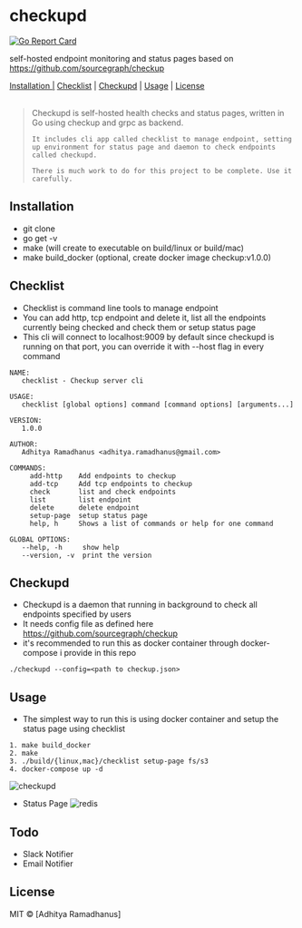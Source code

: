 # checkupd

[![Go Report Card](https://goreportcard.com/badge/github.com/AdhityaRamadhanus/checkupd)](https://goreportcard.com/report/github.com/AdhityaRamadhanus/checkupd)  

self-hosted endpoint monitoring and status pages based on https://github.com/sourcegraph/checkup

<p>
  <a href="#installation">Installation |</a>
  <a href="#checklist">Checklist</a> |
  <a href="#checkupd">Checkupd</a> |
  <a href="#usage">Usage</a> |
  <a href="#licenses">License</a>
  <br><br>
  <blockquote>
	Checkupd is self-hosted health checks and status pages, written in Go using checkup and grpc as backend.

    It includes cli app called checklist to manage endpoint, setting up environment for status page and daemon to check endpoints called checkupd.

    There is much work to do for this project to be complete. Use it carefully.
  </blockquote>
</p>

Installation
------------
* git clone
* go get -v
* make (will create to executable on build/linux or build/mac)
* make build_docker (optional, create docker image checkup:v1.0.0)

Checklist
------------
* Checklist is command line tools to manage endpoint
* You can add http, tcp endpoint and delete it, list all the endpoints currently being checked and check them or setup status page
* This cli will connect to localhost:9009 by default since checkupd is running on that port, you can override it with --host flag in every command
```
NAME:
   checklist - Checkup server cli 

USAGE:
   checklist [global options] command [command options] [arguments...]

VERSION:
   1.0.0

AUTHOR:
   Adhitya Ramadhanus <adhitya.ramadhanus@gmail.com>

COMMANDS:
     add-http    Add endpoints to checkup
     add-tcp     Add tcp endpoints to checkup
     check       list and check endpoints
     list        list endpoint
     delete      delete endpoint
     setup-page  setup status page
     help, h     Shows a list of commands or help for one command

GLOBAL OPTIONS:
   --help, -h     show help
   --version, -v  print the version
```

Checkupd
------------
* Checkupd is a daemon that running in background to check all endpoints specified by users
* It needs config file as defined here https://github.com/sourcegraph/checkup
* it's recommended to run this as docker container through docker-compose i provide in this repo
```
./checkupd --config=<path to checkup.json>
```

Usage
------------
* The simplest way to run this is using docker container and setup the status page using checklist
```
1. make build_docker
2. make 
3. ./build/{linux,mac}/checklist setup-page fs/s3
4. docker-compose up -d
```

![checkupd](https://cloud.githubusercontent.com/assets/5761975/24827353/e485bb2c-1c71-11e7-9c7f-f57e1e8d7890.gif)

* Status Page
![redis](https://cloud.githubusercontent.com/assets/5761975/24827378/70282b2e-1c72-11e7-968b-408158825184.png)

Todo
-----------
* Slack Notifier
* Email Notifier

License
----

MIT © [Adhitya Ramadhanus]

